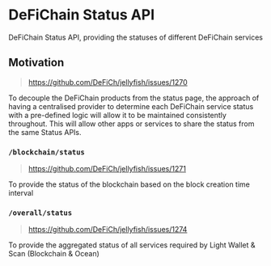 # DeFiChain Status API

DeFiChain Status API, providing the statuses of different DeFiChain services


## Motivation
> https://github.com/DeFiCh/jellyfish/issues/1270

To decouple the DeFiChain products from the status page, the approach of having a centralised provider to determine each DeFiChain service status with a pre-defined logic will allow it to be maintained consistently throughout. This will allow other apps or services to share the status from the same Status APIs.

### `/blockchain/status`
>https://github.com/DeFiCh/jellyfish/issues/1271

To provide the status of the blockchain based on the block creation time interval
 
### `/overall/status`
>https://github.com/DeFiCh/jellyfish/issues/1274

To provide the aggregated status of all services required by Light Wallet & Scan (Blockchain & Ocean)

